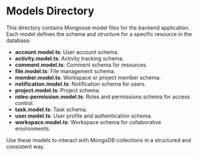 # Models Directory

This directory contains Mongoose model files for the backend application. Each model defines the schema and structure for a specific resource in the database:

- **account.model.ts**: User account schema.
- **activity.model.ts**: Activity tracking schema.
- **comment.model.ts**: Comment schema for resources.
- **file.model.ts**: File management schema.
- **member.model.ts**: Workspace or project member schema.
- **notification.model.ts**: Notification schema for users.
- **project.model.ts**: Project schema.
- **roles-permission.model.ts**: Roles and permissions schema for access control.
- **task.model.ts**: Task schema.
- **user.model.ts**: User profile and authentication schema.
- **workspace.model.ts**: Workspace schema for collaborative environments.

Use these models to interact with MongoDB collections in a structured and consistent way. 
